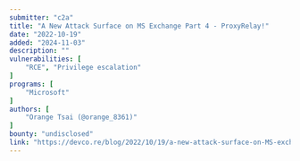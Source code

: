 ```yaml
---
submitter: "c2a"
title: "A New Attack Surface on MS Exchange Part 4 - ProxyRelay!"
date: "2022-10-19"
added: "2024-11-03"
description: ""
vulnerabilities: [
    "RCE", "Privilege escalation"
]
programs: [
    "Microsoft"
]
authors: [
    "Orange Tsai (@orange_8361)"
]
bounty: "undisclosed"
link: "https://devco.re/blog/2022/10/19/a-new-attack-surface-on-MS-exchange-part-4-ProxyRelay/"
---
```




